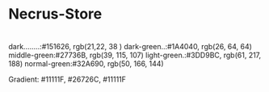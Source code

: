 # Necrus-Store

# 
dark........:#151626, rgb(21,22, 38 )
dark-green..:#1A4040, rgb(26, 64, 64)
middle-green:#27736B, rgb(39, 115, 107)
light-green.:#3DD9BC, rgb(61, 217, 188)
normal-green:#32A690, rgb(50, 166, 144)

Gradient:
#11111F, #26726C, #11111F